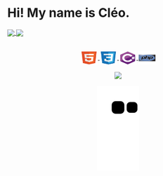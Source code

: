 <h1> Hi! My name is Cléo. </h1>

<div>
  <a href="https://github.com/CleoLeal">
  <img height="180em"   align="center" src="https://github-readme-stats.vercel.app/api?username=CleoLeal&show_icons=true&theme=react&include_all_commits=false&count_private=false"/>
  <img height="180em"  align="center" src="https://github-readme-stats.vercel.app/api/top-langs/?username=CleoLeal&layout=compact&langs_count=7&theme=react" />

</div>
 <br>
<div  align="center"> 
  <div style="display: inline_block"><br>
  <img align="center" alt="HTML" height="30" width="40" src="https://raw.githubusercontent.com/devicons/devicon/master/icons/html5/html5-original.svg">
  <img align="center" alt="CSS" height="30" width="40" src="https://raw.githubusercontent.com/devicons/devicon/master/icons/css3/css3-original.svg">
  <img align="center" alt="Csharp" height="30" width="40" src="https://raw.githubusercontent.com/devicons/devicon/master/icons/csharp/csharp-original.svg">
  <img align="center" alt="PHP" height="30" width="40" src="https://raw.githubusercontent.com/devicons/devicon/master/icons/php/php-original.svg">
 
</div>
  <br>  <a href="https://www.instagram.com/cleo.leal/" target="_blank"><img src="https://img.shields.io/badge/-Instagram-%23E4405F?style=for-the-badge&logo=instagram&logoColor=white" target="_blank"></a>
 
  ![Snake animation](https://github.com/CleoLeal/CleoLeal/blob/output/github-contribution-grid-snake.svg)
 
</div>
 

